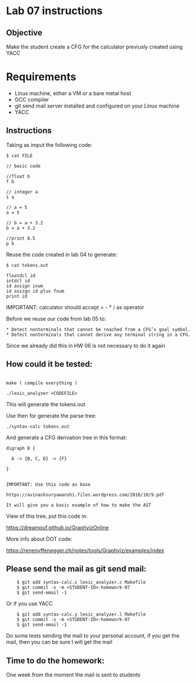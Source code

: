 # Lab 07 instructions

## Objective

Make the student create a CFG for the calculator previusly created using YACC

# Requirements

* Linux machine, either a VM or a bare metal host
* GCC compiler
* git send mail server installed and configured on your Linux machine
* YACC

## Instructions
Taking as imput the following code:

```
$ cat FILE

// basic code

//float b
f b

// integer a
i a

// a = 5
a = 5

// b = a + 3.2
b = a + 3.2

//print 8.5
p b
```
Reuse the code created in lab 04 to generate:

```
$ cat tokens.out

floatdcl id
intdcl id
id assign inum
id assign id plus fnum
print id
```
IMPORTANT: calculator should accept + - * / as operator


Before we reuse our code from lab 05 to:

	* Detect nonterminals that cannot be reached from a CFG’s goal symbol.
	* Detect nonterminals that cannot derive any terminal string in a CFG.

Since we already did this in HW 06 is not necessary to do it again

## How could it be tested:
```

make ( compile everything )

./lexic_analyzer <CODEFILE>

```
This will generate the tokens.out

Use then for generate the parse tree:

```
./syntax-calc tokens.out
```
And generate a CFG derivation tree in this format:

```
digraph D {

  A -> {B, C, D} -> {F}

}


IMPORTANT: Use this code as base

https://avinashsuryawanshi.files.wordpress.com/2016/10/9.pdf

It will give you a basic example of how to make the AST

```

View of this tree, put this code in:

https://dreampuf.github.io/GraphvizOnline

More info about DOT code:

https://renenyffenegger.ch/notes/tools/Graphviz/examples/index

## Please send the mail as git send mail:

```
    $ git add syntax-calc.c lexic_analyzer.c Makefile
    $ git commit -s -m <STUDENT-ID>-homework-07
    $ git send-email -1

```

Or if you use YACC


```
    $ git add syntax-calc.y lexic_analyzer.l Makefile
    $ git commit -s -m <STUDENT-ID>-homework-07
    $ git send-email -1

```

Do some tests sending the mail to your personal
account, if you get the mail, then you can be sure I
will get the mail


## Time to do the homework:

One week from the moment the mail is sent to students

